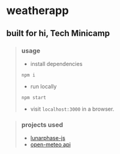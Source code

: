 # weatherapp
## built for hi, Tech Minicamp
> ### usage
> * install dependencies
> ```
> npm i
> ```
> * run locally
> ```
> npm start
> ```
> * visit `localhost:3000` in a browser.

> ### projects used
> - [lunarphase-js](https://www.npmjs.com/package/lunarphase-js)
> - [open-meteo api](https://open-meteo.com/)
